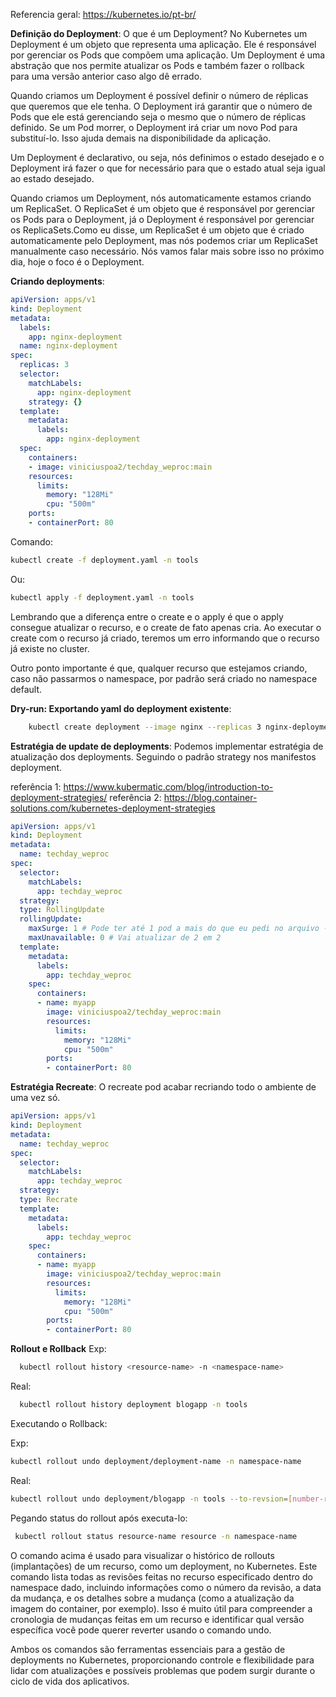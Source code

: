 Referencia geral: https://kubernetes.io/pt-br/

**Definição do Deployment**: O que é um Deployment?
No Kubernetes um Deployment é um objeto que representa uma aplicação. Ele é responsável por gerenciar os Pods que compõem uma aplicação. Um Deployment é uma abstração que nos permite atualizar os Pods e também fazer o rollback para uma versão anterior caso algo dê errado.

Quando criamos um Deployment é possível definir o número de réplicas que queremos que ele tenha. O Deployment irá garantir que o número de Pods que ele está gerenciando seja o mesmo que o número de réplicas definido. Se um Pod morrer, o Deployment irá criar um novo Pod para substituí-lo. Isso ajuda demais na disponibilidade da aplicação.

Um Deployment é declarativo, ou seja, nós definimos o estado desejado e o Deployment irá fazer o que for necessário para que o estado atual seja igual ao estado desejado.

Quando criamos um Deployment, nós automaticamente estamos criando um ReplicaSet. O ReplicaSet é um objeto que é responsável por gerenciar os Pods para o Deployment, já o Deployment é responsável por gerenciar os ReplicaSets.Como eu disse, um ReplicaSet é um objeto que é criado automaticamente pelo Deployment, mas nós podemos criar um ReplicaSet manualmente caso necessário. Nós vamos falar mais sobre isso no próximo dia, hoje o foco é o Deployment.

**Criando deployments**:
```yaml
apiVersion: apps/v1
kind: Deployment
metadata:
  labels:
    app: nginx-deployment
  name: nginx-deployment
spec:
  replicas: 3
  selector:
    matchLabels:
      app: nginx-deployment
    strategy: {}
  template:
    metadata:
      labels:
        app: nginx-deployment
  spec:
    containers:
    - image: viniciuspoa2/techday_weproc:main
    resources:
      limits:
        memory: "128Mi"
        cpu: "500m"
    ports:
    - containerPort: 80
```

Comando:
```bash
kubectl create -f deployment.yaml -n tools
```
Ou:
```bash
kubectl apply -f deployment.yaml -n tools
```

Lembrando que a diferença entre o create e o apply é que o apply consegue atualizar o recurso, e o create de fato apenas cria. Ao executar o create com o recurso já criado, teremos um erro informando que o recurso já existe no cluster.

Outro ponto importante é que, qualquer recurso que estejamos criando, caso não passarmos o namespace, por padrão será criado no namespace default.

**Dry-run: Exportando yaml do deployment existente**:
```bash
    kubectl create deployment --image nginx --replicas 3 nginx-deployment --dry-run=client -o yaml > novo-deployment.yaml
```


**Estratégia de update de deployments**:
Podemos implementar estratégia de atualização dos deployments. Seguindo o padrão strategy nos manifestos deployment.


referência 1: https://www.kubermatic.com/blog/introduction-to-deployment-strategies/
referência 2: https://blog.container-solutions.com/kubernetes-deployment-strategies

```yaml
apiVersion: apps/v1
kind: Deployment
metadata:
  name: techday_weproc
spec:
  selector:
    matchLabels:
      app: techday_weproc
  strategy:
  type: RollingUpdate
  rollingUpdate:
    maxSurge: 1 # Pode ter até 1 pod a mais do que eu pedi no arquivo - 11 Pods
    maxUnavailable: 0 # Vai atualizar de 2 em 2
  template:
    metadata:
      labels:
        app: techday_weproc
    spec:
      containers:
      - name: myapp
        image: viniciuspoa2/techday_weproc:main
        resources:
          limits:
            memory: "128Mi"
            cpu: "500m"
        ports:
        - containerPort: 80
```



**Estratégia Recreate**:
O recreate pod acabar recriando todo o ambiente de uma vez só.

```yaml
apiVersion: apps/v1
kind: Deployment
metadata:
  name: techday_weproc
spec:
  selector:
    matchLabels:
      app: techday_weproc
  strategy:
  type: Recrate
  template:
    metadata:
      labels:
        app: techday_weproc
    spec:
      containers:
      - name: myapp
        image: viniciuspoa2/techday_weproc:main
        resources:
          limits:
            memory: "128Mi"
            cpu: "500m"
        ports:
        - containerPort: 80
```

**Rollout e Rollback**
Exp:
```bash
  kubectl rollout history <resource-name> -n <namespace-name>
```
Real:
```bash
  kubectl rollout history deployment blogapp -n tools
```
Executando o Rollback:

Exp:
```bash
kubectl rollout undo deployment/deployment-name -n namespace-name
```
Real:
```bash
kubectl rollout undo deployment/blogapp -n tools --to-revsion=[number-revsion]
```


Pegando status do rollout após executa-lo:
```bash
 kubectl rollout status resource-name resource -n namespace-name
```

 O comando acima é usado para visualizar o histórico de rollouts (implantações) de um recurso, como um deployment, no Kubernetes. Este comando lista todas as revisões feitas no recurso especificado dentro do namespace dado, incluindo informações como o número da revisão, a data da mudança, e os detalhes sobre a mudança (como a atualização da imagem do container, por exemplo). Isso é muito útil para compreender a cronologia de mudanças feitas em um recurso e identificar qual versão específica você pode querer reverter usando o comando undo.

Ambos os comandos são ferramentas essenciais para a gestão de deployments no Kubernetes, proporcionando controle e flexibilidade para lidar com atualizações e possíveis problemas que podem surgir durante o ciclo de vida dos aplicativos.
